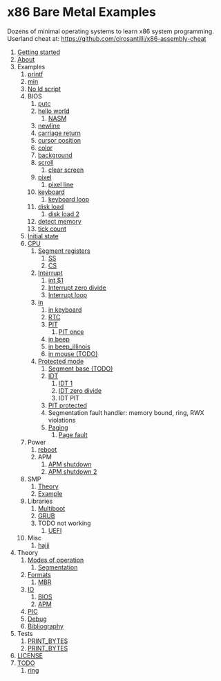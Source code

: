 # x86 Bare Metal Examples

Dozens of minimal operating systems to learn x86 system programming. Userland cheat at: <https://github.com/cirosantilli/x86-assembly-cheat>

1.  [Getting started](getting-started.md)
1.  [About](about.md)
1.  Examples
    1.  [printf](printf/)
    1.  [min](min.S)
    1.  [No ld script](no-ld-script/)
    1.  BIOS
        1.  [putc](bios_putc.S)
        1.  [hello world](bios_hello_world.S)
            1.  [NASM](nasm/)
        1.  [newline](bios_newline.S)
        1.  [carriage return](bios_carriage_return.S)
        1.  [cursor position](bios_cursor_position.S)
        1.  [color](bios_color.S)
        1.  [background](bios_background.S)
        1.  [scroll](bios_scroll.S)
            1.  [clear screen](bios_clear_screen.S)
        1.  [pixel](bios_pixel.S)
            1.  [pixel line](bios_pixel_line.S)
        1.  [keyboard](bios_keyboard.S)
            1.  [keyboard loop](bios_keyboard_loop.S)
        1.  [disk load](bios_disk_load.S)
            1.  [disk load 2](bios_disk_load2.S)
        1.  [detect memory](bios_detect_memory.S)
        1.  [tick count](bios_tick_count.S)
    1.  [Initial state](initial_state.S)
    1.  [CPU](cpu.md)
        1.  [Segment registers](segment_registers.S)
            1.  [SS](ss.S)
            1.  [CS](cs.S)
        1.  [Interrupt](interrupt.S)
            1.  [int \$1](interrupt1.S)
            1.  [Interrupt zero divide](interrupt_zero_divide.S)
            1.  [Interrupt loop](interrupt_loop.S)
        1.  [in](in.md)
            1.  [in keyboard](in_keyboard.S)
            1.  [RTC](rtc.S)
            1.  [PIT](pit.S)
                1.  [PIT once](pit_once.S)
            1.  [in beep](in_beep.S)
            1.  [in beep_illinois](in_beep_illinois.S)
            1.  [in mouse (TODO)](in_mouse.S)
        1.  [Protected mode](protected_mode.S)
            1.  [Segment base (TODO)](segment_base.S)
            1.  [IDT](idt.S)
                1.  [IDT 1](idt1.S)
                1.  [IDT zero divide](idt_zero_divide.S)
                1.  IDT PIT
            1.  [PIT protected](pit_protected.S)
            1.  Segmentation fault handler: memory bound, ring, RWX violations
            1.  [Paging](paging.S)
                1. [Page fault](page_fault.S)
    1.  Power
        1.  [reboot](reboot.S)
        1.  APM
            1.  [APM shutdown](apm_shutdown.S)
            1.  [APM shutdown 2](apm_shutdown2.S)
    1.  SMP
        1.  [Theory](smp.md)
        1.  [Example](smp.S)
    1.  Libraries
        1.  [Multiboot](multiboot/)
        1.  [GRUB](grub/)
        1.  TODO not working
            1.  [UEFI](uefi/)
    1.  Misc
        1.  [hajji](hajji/)
1.  Theory
    1.  [Modes of operation](modes-of-operation.md)
        1.  [Segmentation](segmentation.md)
    1.  [Formats](formats.md)
        1.  [MBR](mbr.md)
    1.  [IO](io.md)
        1.  [BIOS](bios.md)
        1.  [APM](apm.md)
    1.  [PIC](pic.md)
    1.  [Debug](debug.md)
    1.  [Bibliography](bibliography.md)
1.  Tests
    1. [PRINT_BYTES](test_print_bytes.S)
    1. [PRINT_BYTES](test_pit_sleep.S)
1.  [LICENSE](LICENSE.md)
1.  [TODO](TODO.md)
    1. [ring](ring.md)
